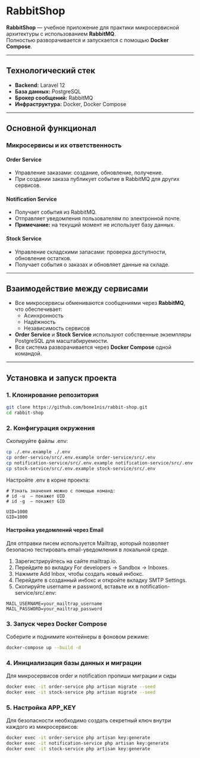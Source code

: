 # RabbitShop

**RabbitShop** — учебное приложение для практики микросервисной архитектуры с использованием **RabbitMQ**.  
Полностью разворачивается и запускается с помощью **Docker Compose**.

---

## Технологический стек

- **Backend:** Laravel 12
- **База данных:** PostgreSQL
- **Брокер сообщений:** RabbitMQ
- **Инфраструктура:** Docker, Docker Compose

---

## Основной функционал

### Микросервисы и их ответственность

#### Order Service
- Управление заказами: создание, обновление, получение.
- При создании заказа публикует событие в RabbitMQ для других сервисов.

#### Notification Service
- Получает события из RabbitMQ.
- Отправляет уведомления пользователям по электронной почте.
- **Примечание:** на текущий момент не использует базу данных.

#### Stock Service
- Управление складскими запасами: проверка доступности, обновление остатков.
- Получает события о заказах и обновляет данные на складе.

---

## Взаимодействие между сервисами

- Все микросервисы обмениваются сообщениями через **RabbitMQ**, что обеспечивает:
  - Асинхронность
  - Надёжность
  - Независимость сервисов
- **Order Service** и **Stock Service** используют собственные экземпляры PostgreSQL для масштабируемости.
- Вся система разворачивается через **Docker Compose** одной командой.

---

## Установка и запуск проекта

### 1. Клонирование репозитория

```bash
git clone https://github.com/bone1nis/rabbit-shop.git
cd rabbit-shop
```

### 2. Конфигурация окружения

Скопируйте файлы .env:

```bash
cp ./.env.example ./.env
cp order-service/src/.env.example order-service/src/.env
cp notification-service/src/.env.example notification-service/src/.env
cp stock-service/src/.env.example stock-service/src/.env
```

Настройте .env в корне проекта:

```
# Узнать значения можно с помощью команд:
# id -u  — покажет UID
# id -g  — покажет GID

UID=1000
GID=1000
```

#### Настройка уведомлений через Email

Для отправки писем используется Mailtrap, который позволяет безопасно тестировать email-уведомления в локальной среде.

1. Зарегистрируйтесь на сайте mailtrap.io.
2. Перейдите во вкладку For developers → Sandbox → Inboxes.
3. Нажмите Add Inbox, чтобы создать новый инбокс.
4. Перейдите в созданный инбокс и откройте вкладку SMTP Settings.
5. Скопируйте username и password, вставьте их в notification-service/src/.env:

```
MAIL_USERNAME=your_mailtrap_username
MAIL_PASSWORD=your_mailtrap_password
```

### 3. Запуск через Docker Compose

Соберите и поднимите контейнеры в фоновом режиме:

```bash
docker-compose up --build -d
```

### 4. Инициализация базы данных и миграции

Для микросервисов order и notification пропиши миграции и сиды

```bash
docker exec -it order-service php artisan migrate --seed
docker exec -it stock-service php artisan migrate --seed
```

### 5. Настройка APP_KEY

Для безопасности необходимо создать секретный ключ внутри каждого из микросервисов:

```bash
docker exec -it order-service php artisan key:generate
docker exec -it notification-service php artisan key:generate
docker exec -it stock-service php artisan key:generate
```